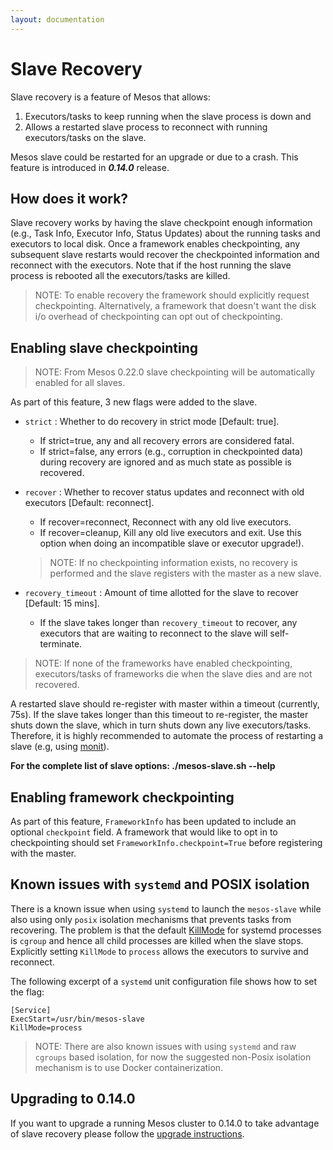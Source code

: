 ```yaml
---
layout: documentation
---
```


# Slave Recovery

Slave recovery is a feature of Mesos that allows:

 1. Executors/tasks to keep running when the slave process is down and
 2. Allows a restarted slave process to reconnect with running executors/tasks on the slave.

Mesos slave could be restarted for an upgrade or due to a crash. This feature is introduced in ***0.14.0*** release.

## How does it work?

Slave recovery works by having the slave checkpoint enough information (e.g., Task Info, Executor Info, Status Updates) about the running tasks and executors to local disk. Once a framework enables checkpointing, any subsequent slave restarts would recover the checkpointed information and reconnect with the executors. Note that if the host running the slave process is rebooted all the executors/tasks are killed.

> NOTE: To enable recovery the framework should explicitly request checkpointing.
> Alternatively, a framework that doesn't want the disk i/o overhead of checkpointing can opt out of checkpointing.


## Enabling slave checkpointing
> NOTE: From Mesos 0.22.0 slave checkpointing will be automatically enabled for all slaves.

As part of this feature, 3 new flags were added to the slave.

* `strict` : Whether to do recovery in strict mode [Default: true].
    - If strict=true, any and all recovery errors are considered fatal.
    - If strict=false, any errors (e.g., corruption in checkpointed data) during recovery are
      ignored and as much state as possible is recovered.

* `recover` : Whether to recover status updates and reconnect with old executors [Default: reconnect].
    - If recover=reconnect, Reconnect with any old live executors.
    - If recover=cleanup, Kill any old live executors and exit.
      Use this option when doing an incompatible slave or executor upgrade!).
    > NOTE: If no checkpointing information exists, no recovery is performed
    > and the slave registers with the master as a new slave.

* `recovery_timeout` : Amount of time allotted for the slave to recover [Default: 15 mins].
    - If the slave takes longer than `recovery_timeout` to recover, any executors that are waiting to
      reconnect to the slave will self-terminate.

> NOTE: If none of the frameworks have enabled checkpointing,
> executors/tasks of frameworks die when the slave dies and are not recovered.

A restarted slave should re-register with master within a timeout (currently, 75s). If the slave takes longer
than this timeout to re-register, the master shuts down the slave, which in turn shuts down any live executors/tasks.
Therefore, it is highly recommended to automate the process of restarting a slave (e.g, using [monit](http://mmonit.com/monit/)).

**For the complete list of slave options: ./mesos-slave.sh --help**

## Enabling framework checkpointing

As part of this feature, `FrameworkInfo` has been updated to include an optional `checkpoint` field. A framework that would like to opt in to checkpointing should set `FrameworkInfo.checkpoint=True` before registering with the master.

## Known issues with `systemd` and POSIX isolation

There is a known issue when using `systemd` to launch the `mesos-slave` while also using only `posix` isolation mechanisms that prevents tasks from recovering. The problem is that the default [KillMode](http://www.freedesktop.org/software/systemd/man/systemd.kill.html) for systemd processes is `cgroup` and hence all child processes are killed when the slave stops. Explicitly setting `KillMode` to `process` allows the executors to survive and reconnect.

The following excerpt of a `systemd` unit configuration file shows how to set the flag:

```
[Service]
ExecStart=/usr/bin/mesos-slave
KillMode=process
```

> NOTE: There are also known issues with using `systemd` and raw `cgroups` based isolation, for now the suggested non-Posix isolation mechanism is to use Docker containerization.


## Upgrading to 0.14.0

If you want to upgrade a running Mesos cluster to 0.14.0 to take advantage of slave recovery please follow the [upgrade instructions](upgrades.md).
